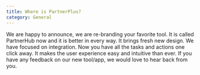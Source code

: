 ```yaml
---
title: Where is PartnerPlus?
category: General
---
```


We are happy to announce, we are re-branding your favorite tool.
It is called PartnerHub now and it is better in every way.
It brings fresh new design. We have focused on integration.
Now you have all the tasks and actions one click away.
It makes the user experience easy and intuitive than ever.
If you have any feedback on our new tool/app, we would love to hear back from you.